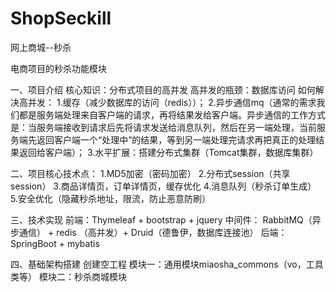 # ShopSeckill
网上商城--秒杀

电商项目的秒杀功能模块

一、项目介绍
核心知识：分布式项目的高并发
高并发的瓶颈：数据库访问
如何解决高并发：
	1.缓存（减少数据库的访问（redis））；
	2.异步通信mq（通常的需求我们都是服务端处理来自客户端的请求，再将结果发给客户端。异步通信的工作方式是：当服务端接收到请求后先将请求发送给消息队列，然后在另一端处理，当前服务端先返回客户端一个“处理中”的结果，等到另一端处理完请求再把真正的处理结果返回给客户端）；
	3.水平扩展：搭建分布式集群（Tomcat集群，数据库集群）

二、项目核心技术点：
	1.MD5加密（密码加密）
	2.分布式session（共享session）
	3.商品详情页，订单详情页，缓存优化
	4.消息队列（秒杀订单生成）
	5.安全优化（隐藏秒杀地址，限流，防止恶意防刷）

三、技术实现
	前端：Thymeleaf + bootstrap + jquery
	中间件： RabbitMQ（异步通信） + redis （高并发）+ Druid（德鲁伊，数据库连接池）
	后端：SpringBoot + mybatis

四、基础架构搭建
	创建空工程
		模块一：通用模块miaosha_commons（vo，工具类等）
		模块二：秒杀商城模块
